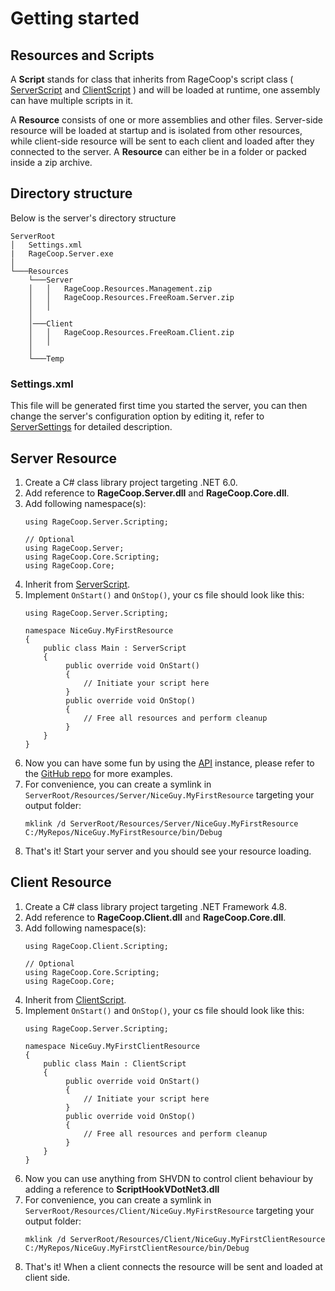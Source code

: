 
# Getting started

## Resources and Scripts

A **Script** stands for class that inherits from RageCoop's script class ( [ServerScript](api/RageCoop.Server.Scripting.ServerScript.html) and [ClientScript](api/RageCoop.Client.Scripting.ClientScript.html) ) and will be loaded at runtime, one assembly can have multiple scripts in it.

A **Resource** consists of one or more assemblies and other files. Server-side resource will be loaded at startup and is isolated from other resources, while client-side resource will be sent to each client and loaded after they connected to the server. A **Resource** can either be in a folder or packed inside a zip archive.


## Directory structure

Below is the server's directory structure
```
ServerRoot
│   Settings.xml   
|   RageCoop.Server.exe
│
└───Resources
    └───Server
    │   │   RageCoop.Resources.Management.zip
    │   │   RageCoop.Resources.FreeRoam.Server.zip
    │   │   
    │
    │───Client
    │   │   RageCoop.Resources.FreeRoam.Client.zip
    │   │
    │
    └───Temp
```
### Settings.xml 

This file will be generated first time you started the server, you can then change the server's configuration option by editing it, refer to [ServerSettings](api/RageCoop.Server.ServerSettings.html) for detailed description. 

## Server Resource

1. Create a C# class library project targeting .NET 6.0.
2. Add reference to **RageCoop.Server.dll** and **RageCoop.Core.dll**.
3. Add following namespace(s):
    ```
    using RageCoop.Server.Scripting;
    
    // Optional
    using RageCoop.Server;
    using RageCoop.Core.Scripting;
    using RageCoop.Core;
    
    ```
4. Inherit from [ServerScript](api/RageCoop.Server.Scripting.ServerScript.html).
5. Implement `OnStart()` and `OnStop()`, your cs file should look like this:
    ```
    using RageCoop.Server.Scripting;
    
    namespace NiceGuy.MyFirstResource
    {
        public class Main : ServerScript
        {
             public override void OnStart()
             {
                 // Initiate your script here
             }
             public override void OnStop()
             {
                 // Free all resources and perform cleanup
             }
        }
    }
    ```
6. Now you can have some fun by using the [API](api/RageCoop.Server.Scripting.API.html) instance, please refer to the [GitHub repo](https://github.com/RAGECOOP/GTAV-RESOURCES) for more examples.
7. For convenience, you can create a symlink in `ServerRoot/Resources/Server/NiceGuy.MyFirstResource` targeting your output folder:
    ```
    mklink /d ServerRoot/Resources/Server/NiceGuy.MyFirstResource C:/MyRepos/NiceGuy.MyFirstResource/bin/Debug
    ```
8. That's it! Start your server and you should see your resource loading.


## Client Resource

1. Create a C# class library project targeting .NET Framework 4.8.
2. Add reference to **RageCoop.Client.dll** and **RageCoop.Core.dll**.
3. Add following namespace(s):
    ```
    using RageCoop.Client.Scripting;
    
    // Optional
    using RageCoop.Core.Scripting;
    using RageCoop.Core;
    
    ```
4. Inherit from [ClientScript](api/RageCoop.Client.Scripting.ClientScript.html).
5. Implement `OnStart()` and `OnStop()`, your cs file should look like this:
    ```
    using RageCoop.Server.Scripting;
    
    namespace NiceGuy.MyFirstClientResource
    {
        public class Main : ClientScript
        {
             public override void OnStart()
             {
                 // Initiate your script here
             }
             public override void OnStop()
             {
                 // Free all resources and perform cleanup
             }
        }
    }
    ```
6. Now you can use anything from SHVDN to control client behaviour by adding a reference to **ScriptHookVDotNet3.dll**
7. For convenience, you can create a symlink in `ServerRoot/Resources/Client/NiceGuy.MyFirstResource` targeting your output folder:
    ```
    mklink /d ServerRoot/Resources/Client/NiceGuy.MyFirstClientResource C:/MyRepos/NiceGuy.MyFirstClientResource/bin/Debug
    ```
8. That's it! When a client connects the resource will be sent and loaded at client side.
